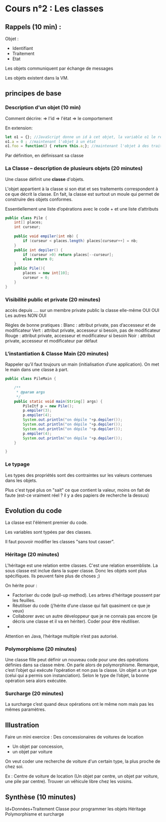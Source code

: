 # Cours n°2 : Les classes

## Rappels (10 min) :
Objet :
* Identifiant 
* Traitement 
* Etat 

Les objets communiquent par échange de messages

Les objets existent dans la VM.

## principes de base

### Description d'un objet  (10 min)

Comment décrire:
=> l'id
=> l'état
=> le comportement

En extension:
```javascript
let o1 = {}; //JavaScript donne un id à cet objet, la variable o1 le référence
o1.a = 0 ; //maintenant l'objet à un état
o1.foo = function() { return this.a;}; //maintenant l'objet à des traitements
```

Par définition, en définissant sa classe

### La Classe – description de plusieurs objets (20 minutes)

Une classe définit une **classe** d'objets.

L'objet appartient à la classe si son état et ses traitements correspondent à ce que décrit la classe.
En fait, la classe est surtout un moule qui permet de construire des objets conformes.

Essentiellement une liste d’opérations avec le code + et une liste d’attributs

```java
public class Pile {
	int[] places;
	int curseur;
	
	public void empiler(int nb) {
		if (curseur < places.length) places[curseur++] = nb;
	}
	public int depiler() {
		if (curseur >0) return places[--curseur];
		else return 0;
	}
	public Pile(){
		places = new int[10];
		curseur = 0;
	}
}
```

### Visibilité public et private (20 minutes)
accès depuis .... sur un membre	private	public
la classe elle-même	OUI	OUI
Les autres	NON	OUI

Règles de bonne pratiques :
Blanc : attribut private, pas d’accesseur et de modificateur 
Vert : attribut private, accesseur si besoin, pas de modificateur 
Rouge : attribut private, accesseur et modificateur si besoin
 Noir : attribut private, accesseur et modificateur par défaut

### L’instantiation & Classe Main (20 minutes)
Rappeler qu’il faut toujours un main (initialisation d’une application).
On met le main dans une classe à part.

```java
public class PileMain {

	/**
	 * @param args
	 */
	public static void main(String[] args) {
		PileItf p = new Pile();
		p.empiler(3);
		p.empiler(4);
		System.out.println("on dépile "+p.depiler());
		System.out.println("on dépile "+p.depiler());
		System.out.println("on dépile "+p.depiler());
		p.empiler(4);
		System.out.println("on dépile "+p.depiler());
	}

}
```

### Le typage

Les types des propriétés sont des contraintes sur les valeurs contenues dans les objets.

Plus c'est typé plus on "sait" ce que contient la valeur, moins on fait de faute (est-ce vraiment réel ? il y a des papiers de recherche la dessus)

## Evolution du code

La classe est l'élément premier du code.

Les variables sont typées par des classes.

Il faut pouvoir modifier les classes "sans tout casser".

### Héritage (20 minutes)

L'héritage est une relation entre classes. C'est une relation ensembliste. La sous classe est inclue dans la super classe.
Donc les objets sont plus spécifiques. Ils peuvent faire plus de choses ;)

On hérite pour :
* Factoriser du code (pull-up method). Les arbres d’héritage poussent par les feuilles.
* Réutiliser du code (j’hérite d’une classe qui fait quasiment ce que je veux)
* Collaborer avec un autre développeur que je ne connais pas encore (je décris une classe et il va en hériter). Coder pour être réutiliser.
* 
Attention en Java, l’héritage multiple n’est pas autorisé.

### Polymorphisme (20 minutes)
Une classe fille peut définir un nouveau code pour une des opérations définies dans sa classe mère. On parle alors de polymorphisme. Remarque, c’est l’objet qui exécute l’opération et non pas la classe. Un objet a un type (celui qui a permis son instanciation). Selon le type de l’objet, la bonne opération sera alors exécutée.

### Surcharge (20 minutes)
La surcharge c’est quand deux opérations ont le même nom mais pas les mêmes paramètres.


## Illustration
Faire un mini exercice : Des concessionaires de voitures de location
* Un objet par concession, 
* un objet par voiture

On veut coder une recherche de voiture d'un certain type, la plus proche de chez soi.


Ex : Centre de voiture de location (Un objet par centre, un objet par voiture, une pile par centre).
Trouver un véhicule libre chez les voisins.

## Synthèse (10 minutes)
Id+Données+Traitement
Classe pour programmer les objets
Héritage
Polymorphisme et surcharge
